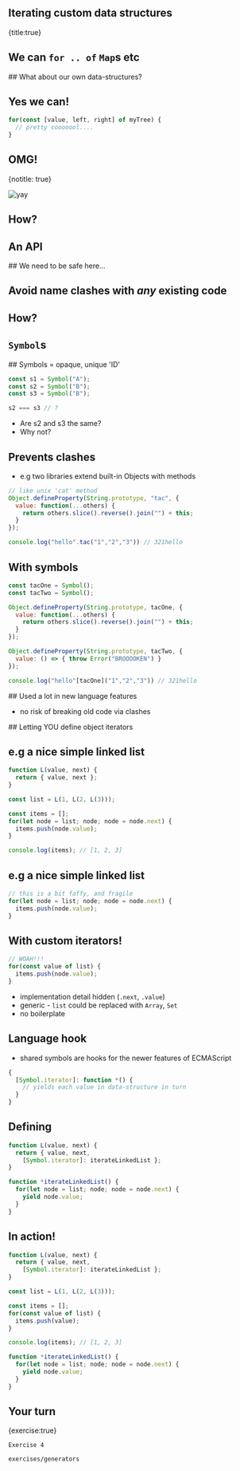 ## Iterating custom data structures
{title:true}


## We can `for .. of` `Map`s etc

## What about our own data-structures?

## Yes we can!

```javascript
for(const [value, left, right] of myTree) {
  // pretty cooooool....
}
```

## OMG!
{notitle: true}

![yay](media/yay.png)

## How?

## An API

## We need to be safe here...

## Avoid name clashes with *any* existing code

## How?

## `Symbol`s

## Symbols = opaque, unique 'ID'

```javascript
const s1 = Symbol("A");
const s2 = Symbol("B");
const s3 = Symbol("B");

s2 === s3 // ?
```

<ul>
  <li class='fragment'>Are s2 and s3 the same?</li>
  <li class='fragment'>Why not?</li>
</ul>

## Prevents clashes

- e.g two libraries extend built-in Objects with methods

```javascript
// like unix 'cat' method
Object.defineProperty(String.prototype, "tac", {
  value: function(...others) {
    return others.slice().reverse().join("") + this;
  }
});

console.log("hello".tac("1","2","3")) // 321hello
```

## With symbols

```javascript
const tacOne = Symbol();
const tacTwo = Symbol();

Object.defineProperty(String.prototype, tacOne, {
  value: function(...others) {
    return others.slice().reverse().join("") + this;
  }
});

Object.defineProperty(String.prototype, tacTwo, {
  value: () => { throw Error("BROOOOKEN") }
});

console.log("hello"[tacOne]("1","2","3")) // 321hello
```

## Used a lot in new language features

- no risk of breaking old code via clashes

## Letting YOU define object iterators

## e.g a nice simple linked list

```javascript
function L(value, next) {
  return { value, next };
}

const list = L(1, L(2, L(3)));

const items = [];
for(let node = list; node; node = node.next) {
  items.push(node.value);
}

console.log(items); // [1, 2, 3]
``` 

## e.g a nice simple linked list

```javascript
// this is a bit faffy, and fragile
for(let node = list; node; node = node.next) {
  items.push(node.value);
}
``` 

## With custom iterators!

```javascript
// WOAH!!!
for(const value of list) {
  items.push(node.value);
}
``` 

- implementation detail hidden (`.next`, `.value`)
- generic - `list` could be replaced with `Array`, `Set`
- no boilerplate



## Language hook

- shared symbols are hooks for the newer features of ECMAScript

```javascript
{ 
  [Symbol.iterator]: function *() {
    // yields each value in data-structure in turn
  } 
}
``` 

## Defining

```javascript
function L(value, next) {
  return { value, next, 
    [Symbol.iterator]: iterateLinkedList };
}

function *iterateLinkedList() {
  for(let node = list; node; node = node.next) {
    yield node.value;
  }
} 
``` 

## In action!

```javascript
function L(value, next) {
  return { value, next, 
    [Symbol.iterator]: iterateLinkedList };
}

const list = L(1, L(2, L(3)));

const items = [];
for(const value of list) {
  items.push(value);
}

console.log(items); // [1, 2, 3]

function *iterateLinkedList() {
  for(let node = list; node; node = node.next) {
    yield node.value;
  }
} 
``` 

## Your turn
{exercise:true}

    Exercise 4

    exercises/generators


